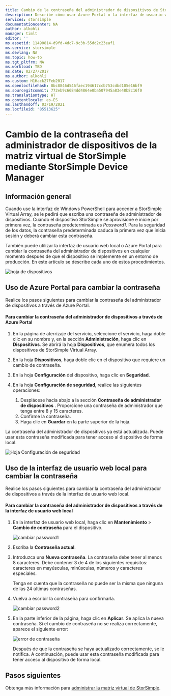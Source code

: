 ```yaml
---
title: Cambio de la contraseña del administrador de dispositivos de StorSimple Virtual Array | Microsoft Docs
description: Describe cómo usar Azure Portal o la interfaz de usuario web de StorSimple Virtual Array para cambiar la contraseña del administrador de dispositivos.
services: storsimple
documentationcenter: NA
author: alkohli
manager: timlt
editor: ''
ms.assetid: 11490814-d9fd-4dc7-9c3b-55dd2c23eaf1
ms.service: storsimple
ms.devlang: NA
ms.topic: how-to
ms.tgt_pltfrm: NA
ms.workload: TBD
ms.date: 02/27/2017
ms.author: alkohli
ms.custom: H1Hack27Feb2017
ms.openlocfilehash: 8bc8846d546faec194617ccb753cdbd105e16bf9
ms.sourcegitcommit: 772eb9c6684dd4864e0ba507945a83e48b8c16f0
ms.translationtype: HT
ms.contentlocale: es-ES
ms.lasthandoff: 03/19/2021
ms.locfileid: "85513625"
---
```

# <a name="change-the-storsimple-virtual-array-device-administrator-password-via-storsimple-device-manager"></a>Cambio de la contraseña del administrador de dispositivos de la matriz virtual de StorSimple mediante StorSimple Device Manager

## <a name="overview"></a>Información general

Cuando use la interfaz de Windows PowerShell para acceder a StorSimple Virtual Array, se le pedirá que escriba una contraseña de administrador de dispositivos. Cuando el dispositivo StorSimple se aprovisione e inicie por primera vez, la contraseña predeterminada es *Password1*. Para la seguridad de los datos, la contraseña predeterminada caduca la primera vez que inicia sesión y deberá cambiar esta contraseña.

También puede utilizar la interfaz de usuario web local o Azure Portal para cambiar la contraseña del administrador de dispositivos en cualquier momento después de que el dispositivo se implemente en un entorno de producción. En este artículo se describe cada uno de estos procedimientos.

 ![hoja de dispositivos](./media/storsimple-virtual-array-change-device-admin-password/ova-devices-blade.png)

## <a name="use-the-azure-portal-to-change-the-password"></a>Uso de Azure Portal para cambiar la contraseña

Realice los pasos siguientes para cambiar la contraseña del administrador de dispositivos a través de Azure Portal.

#### <a name="to-change-the-device-administrator-password-via-the-azure-portal"></a>Para cambiar la contraseña del administrador de dispositivos a través de Azure Portal

1. En la página de aterrizaje del servicio, seleccione el servicio, haga doble clic en su nombre y, en la sección **Administración**, haga clic en **Dispositivos**. Se abrirá la hoja **Dispositivos**, que enumera todos los dispositivos de StorSimple Virtual Array.

2. En la hoja **Dispositivos**, haga doble clic en el dispositivo que requiere un cambio de contraseña.

3. En la hoja **Configuración** del dispositivo, haga clic en **Seguridad**.

4. En la hoja **Configuración de seguridad**, realice las siguientes operaciones:
   
   1. Desplácese hacia abajo a la sección **Contraseña de administrador de dispositivos** . Proporcione una contraseña de administrador que tenga entre 8 y 15 caracteres.
   2. Confirme la contraseña.
   3. Haga clic en **Guardar** en la parte superior de la hoja.

La contraseña del administrador de dispositivos ya está actualizada. Puede usar esta contraseña modificada para tener acceso al dispositivo de forma local.

![Hoja Configuración de seguridad](./media/storsimple-virtual-array-change-device-admin-password/ova-change-device-pwd.png)

## <a name="use-the-local-web-ui-to-change-the-password"></a>Uso de la interfaz de usuario web local para cambiar la contraseña

Realice los pasos siguientes para cambiar la contraseña del administrador de dispositivos a través de la interfaz de usuario web local.

#### <a name="to-change-the-device-administrator-password-via-the-local-web-ui"></a>Para cambiar la contraseña del administrador de dispositivos a través de la interfaz de usuario web local

1. En la interfaz de usuario web local, haga clic en **Mantenimiento** > **Cambio de contraseña** para el dispositivo.
   
    ![cambiar password1](./media/storsimple-virtual-array-change-device-admin-password/image40.png)
2. Escriba la **Contraseña actual**.
3. Introduzca una **Nueva contraseña**. La contraseña debe tener al menos 8 caracteres. Debe contener 3 de 4 de los siguientes requisitos: caracteres en mayúsculas, minúsculas, números y caracteres especiales.
   
    Tenga en cuenta que la contraseña no puede ser la misma que ninguna de las 24 últimas contraseñas.
4. Vuelva a escribir la contraseña para confirmarla.
   
    ![cambiar password2](./media/storsimple-virtual-array-change-device-admin-password/image41.png)
5. En la parte inferior de la página, haga clic en **Aplicar**. Se aplica la nueva contraseña. Si el cambio de contraseña no se realiza correctamente, aparece el siguiente error:
   
    ![error de contraseña](./media/storsimple-virtual-array-change-device-admin-password/image42.png)
   
    Después de que la contraseña se haya actualizado correctamente, se le notifica. A continuación, puede usar esta contraseña modificada para tener acceso al dispositivo de forma local.


## <a name="next-steps"></a>Pasos siguientes
Obtenga más información para [administrar la matriz virtual de StorSimple](storsimple-ova-web-ui-admin.md).


